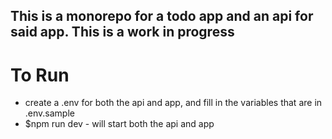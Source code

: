 ## This is a monorepo for a todo app and an api for said app. This is a work in progress

# To Run

- create a .env for both the api and app, and fill in the variables that are in .env.sample
- $npm run dev - will start both the api and app
